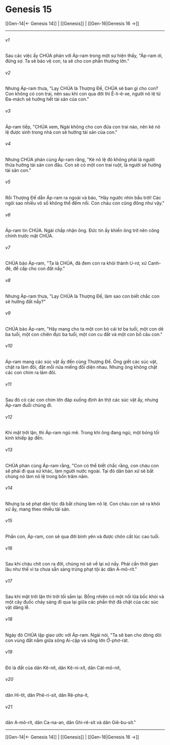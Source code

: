 # Genesis 15

[[Gen-14|← Genesis 14]] | [[Genesis]] | [[Gen-16|Genesis 16 →]]
***



###### v1 
Sau các việc ấy CHÚA phán với Áp-ram trong một sự hiện thấy, "Áp-ram ơi, đừng sợ. Ta sẽ bảo vệ con, ta sẽ cho con phần thưởng lớn." 

###### v2 
Nhưng Áp-ram thưa, "Lạy CHÚA là Thượng Đế, CHÚA sẽ ban gì cho con? Con không có con trai, nên sau khi con qua đời thì Ê-li-ê-xe, người nô lệ từ Đa-mách sẽ hưởng hết tài sản của con." 

###### v3 
Áp-ram tiếp, "CHÚA xem, Ngài không cho con đứa con trai nào, nên kẻ nô lệ được sinh trong nhà con sẽ hưởng tài sản của con." 

###### v4 
Nhưng CHÚA phán cùng Áp-ram rằng, "Kẻ nô lệ đó không phải là người thừa hưởng tài sản con đâu. Con sẽ có một con trai ruột, là người sẽ hưởng tài sản con." 

###### v5 
Rồi Thượng Đế dẫn Áp-ram ra ngoài và bảo, "Hãy ngước nhìn bầu trời! Các ngôi sao nhiều vô số không thể đếm nổi. Con cháu con cũng đông như vậy." 

###### v6 
Áp-ram tin CHÚA. Ngài chấp nhận ông. Đức tin ấy khiến ông trở nên công chính trước mặt CHÚA. 

###### v7 
CHÚA bảo Áp-ram, "Ta là CHÚA, đã đem con ra khỏi thành U-rơ, xứ Canh-đê, để cấp cho con đất nầy." 

###### v8 
Nhưng Áp-ram thưa, "Lạy CHÚA là Thượng Đế, làm sao con biết chắc con sẽ hưởng đất nầy?" 

###### v9 
CHÚA bảo Áp-ram, "Hãy mang cho ta một con bò cái tơ ba tuổi, một con dê ba tuổi, một con chiên đực ba tuổi, một con cu đất và một con bồ câu con." 

###### v10 
Áp-ram mang các súc vật ấy đến cùng Thượng Đế. Ông giết các súc vật, chặt ra làm đôi, đặt mỗi nửa miếng đối diện nhau. Nhưng ông không chặt các con chim ra làm đôi. 

###### v11 
Sau đó có các con chim lớn đáp xuống định ăn thịt các súc vật ấy, nhưng Áp-ram đuổi chúng đi. 

###### v12 
Khi mặt trời lặn, thì Áp-ram ngủ mê. Trong khi ông đang ngủ, một bóng tối kinh khiếp ập đến. 

###### v13 
CHÚA phán cùng Áp-ram rằng, "Con có thể biết chắc rằng, con cháu con sẽ phải đi qua xứ khác, làm người nước ngoài. Tại đó dân bản xứ sẽ bắt chúng nó làm nô lệ trong bốn trăm năm. 

###### v14 
Nhưng ta sẽ phạt dân tộc đã bắt chúng làm nô lệ. Con cháu con sẽ ra khỏi xứ ấy, mang theo nhiều tài sản. 

###### v15 
Phần con, Áp-ram, con sẽ qua đời bình yên và được chôn cất lúc cao tuổi. 

###### v16 
Sau khi cháu chít con ra đời, chúng nó sẽ về lại xứ nầy. Phải cần thời gian lâu như thế vì ta chưa sẵn sàng trừng phạt tội ác dân A-mô-rít." 

###### v17 
Sau khi mặt trời lặn thì trời tối sầm lại. Bỗng nhiên có một nồi lửa bốc khói và một cây đuốc cháy sáng đi qua lại giữa các phần thịt đã chặt của các súc vật dâng lễ. 

###### v18 
Ngày đó CHÚA lập giao ước với Áp-ram. Ngài nói, "Ta sẽ ban cho dòng dõi con vùng đất nằm giữa sông Ai-cập và sông lớn Ơ-phơ-rát. 

###### v19 
Đó là đất của dân Kê-nít, dân Kê-ni-xít, dân Cát-mô-nít, 

###### v20 
dân Hi-tít, dân Phê-ri-sít, dân Rê-pha-ít, 

###### v21 
dân A-mô-rít, dân Ca-na-an, dân Ghi-rê-sít và dân Giê-bu-sít."

***
[[Gen-14|← Genesis 14]] | [[Genesis]] | [[Gen-16|Genesis 16 →]]
